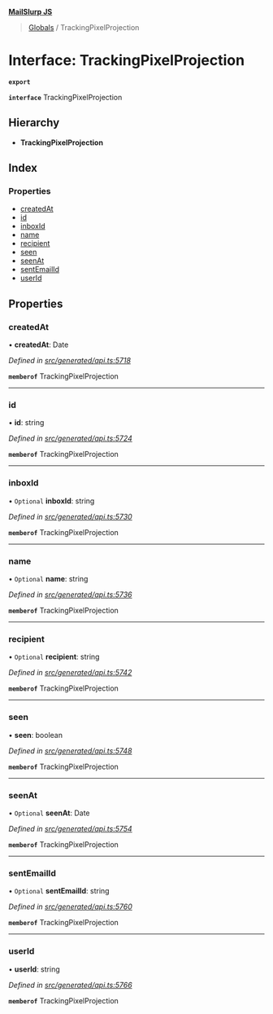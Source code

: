 **[MailSlurp JS](../README.md)**

> [Globals](../README.md) / TrackingPixelProjection

# Interface: TrackingPixelProjection

**`export`** 

**`interface`** TrackingPixelProjection

## Hierarchy

* **TrackingPixelProjection**

## Index

### Properties

* [createdAt](trackingpixelprojection.md#createdat)
* [id](trackingpixelprojection.md#id)
* [inboxId](trackingpixelprojection.md#inboxid)
* [name](trackingpixelprojection.md#name)
* [recipient](trackingpixelprojection.md#recipient)
* [seen](trackingpixelprojection.md#seen)
* [seenAt](trackingpixelprojection.md#seenat)
* [sentEmailId](trackingpixelprojection.md#sentemailid)
* [userId](trackingpixelprojection.md#userid)

## Properties

### createdAt

•  **createdAt**: Date

*Defined in [src/generated/api.ts:5718](https://github.com/mailslurp/mailslurp-client/blob/ad6aa3d/src/generated/api.ts#L5718)*

**`memberof`** TrackingPixelProjection

___

### id

•  **id**: string

*Defined in [src/generated/api.ts:5724](https://github.com/mailslurp/mailslurp-client/blob/ad6aa3d/src/generated/api.ts#L5724)*

**`memberof`** TrackingPixelProjection

___

### inboxId

• `Optional` **inboxId**: string

*Defined in [src/generated/api.ts:5730](https://github.com/mailslurp/mailslurp-client/blob/ad6aa3d/src/generated/api.ts#L5730)*

**`memberof`** TrackingPixelProjection

___

### name

• `Optional` **name**: string

*Defined in [src/generated/api.ts:5736](https://github.com/mailslurp/mailslurp-client/blob/ad6aa3d/src/generated/api.ts#L5736)*

**`memberof`** TrackingPixelProjection

___

### recipient

• `Optional` **recipient**: string

*Defined in [src/generated/api.ts:5742](https://github.com/mailslurp/mailslurp-client/blob/ad6aa3d/src/generated/api.ts#L5742)*

**`memberof`** TrackingPixelProjection

___

### seen

•  **seen**: boolean

*Defined in [src/generated/api.ts:5748](https://github.com/mailslurp/mailslurp-client/blob/ad6aa3d/src/generated/api.ts#L5748)*

**`memberof`** TrackingPixelProjection

___

### seenAt

• `Optional` **seenAt**: Date

*Defined in [src/generated/api.ts:5754](https://github.com/mailslurp/mailslurp-client/blob/ad6aa3d/src/generated/api.ts#L5754)*

**`memberof`** TrackingPixelProjection

___

### sentEmailId

• `Optional` **sentEmailId**: string

*Defined in [src/generated/api.ts:5760](https://github.com/mailslurp/mailslurp-client/blob/ad6aa3d/src/generated/api.ts#L5760)*

**`memberof`** TrackingPixelProjection

___

### userId

•  **userId**: string

*Defined in [src/generated/api.ts:5766](https://github.com/mailslurp/mailslurp-client/blob/ad6aa3d/src/generated/api.ts#L5766)*

**`memberof`** TrackingPixelProjection
